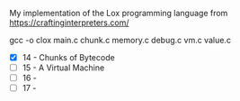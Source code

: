 My implementation of the Lox programming language from https://craftinginterpreters.com/

gcc -o clox main.c chunk.c memory.c debug.c vm.c value.c

- [x] 14 - Chunks of Bytecode
- [ ] 15 - A Virtual Machine
- [ ] 16 - 
- [ ] 17 - 